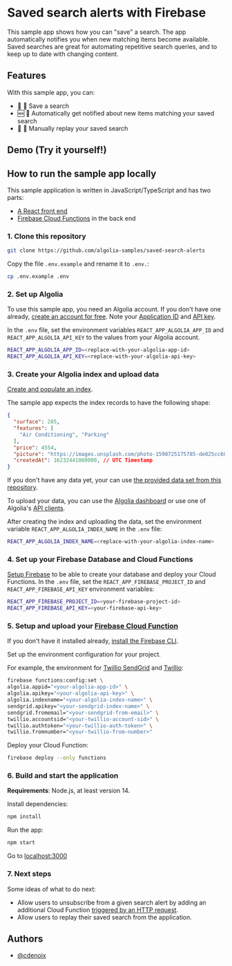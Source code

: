 # Saved search alerts with Firebase

This sample app shows how you can "save" a search. The app automatically notifies you when new matching items become available.
Saved searches are great for automating repetitive search queries, and to keep up to date with changing content.

## Features

With this sample app, you can:

- 💾 🔎 Save a search
- 🆕 📨 Automatically get notified about new items matching your saved search
- 🔄 🔎 Manually replay your saved search

## Demo (Try it yourself!)



## How to run the sample app locally

This sample application is written in JavaScript/TypeScript and has two parts:

- [A React front end](src)
- [Firebase Cloud Functions](functions) in the back end

### 1. Clone this repository

```bash
git clone https://github.com/algolia-samples/saved-search-alerts
```

Copy the file `.env.example` and rename it to `.env.`:

```bash
cp .env.example .env
```

### 2. Set up Algolia

To use this sample app, you need an Algolia account. If you don't have one already, [create an account for free](https://www.algolia.com/users/sign-up). Note your [Application ID](https://www.algolia.com/doc/guides/sending-and-managing-data/send-and-update-your-data/how-to/importing-with-the-api/#application-id) and [API key](https://www.algolia.com/doc/guides/sending-and-managing-data/send-and-update-your-data/how-to/importing-with-the-api/#application-id).

In the `.env` file, set the environment variables `REACT_APP_ALGOLIA_APP_ID` and `REACT_APP_ALGOLIA_API_KEY` to the values from your Algolia account.

```bash
REACT_APP_ALGOLIA_APP_ID=<replace-with-your-algolia-app-id>
REACT_APP_ALGOLIA_API_KEY=<replace-with-your-algolia-api-key>
```

### 3. Create your Algolia index and upload data

[Create and populate an index](https://www.algolia.com/doc/guides/sending-and-managing-data/prepare-your-data/).

The sample app expects the index records to have the following shape:

```json
{
  "surface": 285,
  "features": [
    "Air Conditioning", "Parking"
  ],
  "price": 4554,
  "picture": "https://images.unsplash.com/photo-1590725175785-de025cc60835?crop=entropy&cs=tinysrgb&fit=max&fm=jpg&ixid=MnwyMzYzMTJ8MHwxfHNlYXJjaHwxNzF8fGhvdXNlJTIwaW50ZXJpb3J8ZW58MHx8fHwxNjIyNzA2MzU0&ixlib=rb-1.2.1&q=80&w=1080",
  "createdAt": 16232441080000, // UTC Timestamp
}
```

If you don't have any data yet, your can use [the provided data set from this repository](sample/real_estate_classified.json).

To upload your data, you can use the [Algolia dashboard](https://www.algolia.com/doc/guides/sending-and-managing-data/send-and-update-your-data/how-to/importing-from-the-dashboard/) or use one of Algolia's [API clients](https://www.algolia.com/developers/#integrations).

After creating the index and uploading the data, set the environment variable `REACT_APP_ALGOLIA_INDEX_NAME` in the `.env` file:

```bash
REACT_APP_ALGOLIA_INDEX_NAME=<replace-with-your-algolia-index-name>
```

### 4. Set up your Firebase Database and Cloud Functions

[Setup Firebase](https://firebase.google.com/docs/web/setup) to be able to create your database and deploy your Cloud Functions.
In the `.env` file, set the `REACT_APP_FIREBASE_PROJECT_ID` and `REACT_APP_FIREBASE_API_KEY` environment variables:

```bash
REACT_APP_FIREBASE_PROJECT_ID=<your-firebase-project-id>
REACT_APP_FIREBASE_API_KEY=<your-firebase-api-key>
```

### 5. Setup and upload your [Firebase Cloud Function](https://firebase.google.com/docs/functions)

If you don't have it installed already, [install the Firebase CLI](https://firebase.google.com/docs/web/setup#install-cli-deploy).

Set up the environment configuration for your project.

For example, the environment for [Twillio SendGrid](https://www.twilio.com/sendgrid/email-api) and [Twillio](https://www.twilio.com/docs/sms/send-messages):

```bash
firebase functions:config:set \
algolia.appid="<your-algolia-app-id>" \
algolia.apikey="<your-algolia-api-key>" \
algolia.indexname="<your-algolia-index-name>" \
sendgrid.apikey="<your-sendgrid-index-name>" \
sendgrid.fromemail="<your-sendgrid-from-email>" \
twillio.accountsid="<your-twillio-account-sid>" \
twillio.authtoken="<your-twillio-auth-token>" \
twillio.fromnumber="<your-twillio-from-number>"
```

Deploy your Cloud Function:

```bash
firebase deploy --only functions
```

### 6. Build and start the application

**Requirements**: Node.js, at least version 14.

Install dependencies:

```bash
npm install
```

Run the app:
```bash
npm start
```

Go to [localhost:3000](http://localhost:3000)

### 7. Next steps

Some ideas of what to do next:
- Allow users to unsubscribe from a given search alert by adding an additional Cloud Function [triggered by an HTTP request](https://firebase.google.com/docs/functions/http-events#trigger_a_function_with_an_http_request).
- Allow users to replay their saved search from the application.

## Authors

- [@cdenoix](https://twitter.com/cdenoix)
